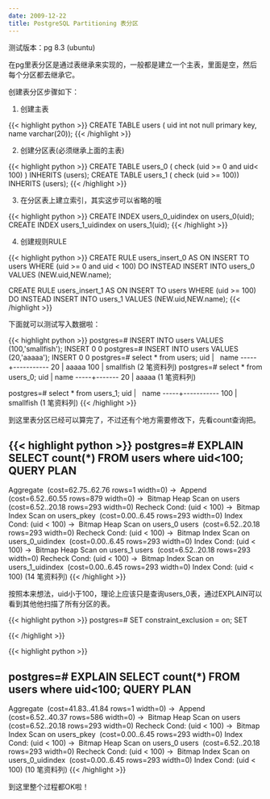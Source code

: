 ```yaml
---
date: 2009-12-22
title: PostgreSQL Partitioning 表分区
---
```


测试版本：pg 8.3 (ubuntu)

在pg里表分区是通过表继承来实现的，一般都是建立一个主表，里面是空，然后每个分区都去继承它。

创建表分区步骤如下：

1. 创建主表

{{< highlight python >}}
CREATE TABLE users ( uid int not null primary key, name varchar(20));
{{< /highlight >}}

2. 创建分区表(必须继承上面的主表)

{{< highlight python >}}
CREATE TABLE users_0 ( check (uid >= 0 and uid< 100) ) INHERITS (users);
CREATE TABLE users_1 ( check (uid >= 100)) INHERITS (users);
{{< /highlight >}}

3. 在分区表上建立索引，其实这步可以省略的哦

{{< highlight python >}}
CREATE INDEX users_0_uidindex on users_0(uid);
CREATE INDEX users_1_uidindex on users_1(uid);
{{< /highlight >}}

4. 创建规则RULE

{{< highlight python >}}
CREATE RULE users_insert_0 AS
    ON INSERT TO users WHERE
        (uid >= 0 and uid < 100)
    DO INSTEAD
        INSERT INTO users_0 VALUES (NEW.uid,NEW.name);

CREATE RULE users_insert_1 AS
    ON INSERT TO users WHERE
        (uid >= 100)
    DO INSTEAD
        INSERT INTO users_1 VALUES (NEW.uid,NEW.name);
{{< /highlight >}}

下面就可以测试写入数据啦：

{{< highlight python >}}
postgres=# INSERT INTO users VALUES (100,'smallfish');
INSERT 0 0
postgres=# INSERT INTO users VALUES (20,'aaaaa');
INSERT 0 0
postgres=# select * from users;
uid  |   name
-----+-----------
20   | aaaaa
100  | smallfish
(2 笔资料列)
postgres=# select * from users_0;
uid  | name
-----+-------
20   | aaaaa
(1 笔资料列)

postgres=# select * from users_1;
uid  |   name
-----+-----------
100  | smallfish
(1 笔资料列)
{{< /highlight >}}

到这里表分区已经可以算完了，不过还有个地方需要修改下，先看count查询把。

{{< highlight python >}}
postgres=# EXPLAIN SELECT count(*) FROM users where uid<100;
QUERY PLAN
------------------------------------------------
Aggregate  (cost=62.75..62.76 rows=1 width=0)
    ->  Append  (cost=6.52..60.55 rows=879 width=0)
    ->  Bitmap Heap Scan on users  (cost=6.52..20.18 rows=293 width=0)
Recheck Cond: (uid < 100)
    ->  Bitmap Index Scan on users_pkey  (cost=0.00..6.45 rows=293 width=0)
Index Cond: (uid < 100)
    ->  Bitmap Heap Scan on users_0 users  (cost=6.52..20.18 rows=293 width=0)
Recheck Cond: (uid < 100)
    ->  Bitmap Index Scan on users_0_uidindex  (cost=0.00..6.45 rows=293 width=0)
Index Cond: (uid < 100)
    ->  Bitmap Heap Scan on users_1 users  (cost=6.52..20.18 rows=293 width=0)
Recheck Cond: (uid < 100)
    ->  Bitmap Index Scan on users_1_uidindex  (cost=0.00..6.45 rows=293 width=0)
Index Cond: (uid < 100)
(14 笔资料列)
{{< /highlight >}}

按照本来想法，uid小于100，理论上应该只是查询users_0表，通过EXPLAIN可以看到其他他扫描了所有分区的表。

{{< highlight python >}}
postgres=# SET constraint_exclusion = on;
SET

{{< /highlight >}}


{{< highlight python >}}

postgres=# EXPLAIN SELECT count(*) FROM users where uid<100;
QUERY PLAN
------------------------------------------------
Aggregate  (cost=41.83..41.84 rows=1 width=0)
    ->  Append  (cost=6.52..40.37 rows=586 width=0)
    ->  Bitmap Heap Scan on users  (cost=6.52..20.18 rows=293 width=0)
Recheck Cond: (uid < 100)
    ->  Bitmap Index Scan on users_pkey  (cost=0.00..6.45 rows=293 width=0)
Index Cond: (uid < 100)
    ->  Bitmap Heap Scan on users_0 users  (cost=6.52..20.18 rows=293 width=0)
Recheck Cond: (uid < 100)
    ->  Bitmap Index Scan on users_0_uidindex  (cost=0.00..6.45 rows=293 width=0)
Index Cond: (uid < 100)
(10 笔资料列)
{{< /highlight >}}

到这里整个过程都OK啦！

